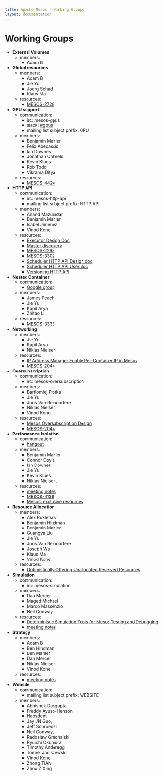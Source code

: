 ```yaml
---
title: Apache Mesos - Working Groups
layout: documentation
---
```


# Working Groups
* **External Volumes**
	* members:
		* Adam B
* **Global resources**
	* members:
		* Adam B
		* Jie Yu
		* Joerg Schad
		* Klaus Ma
	* resources:
		* [MESOS-2728](https://issues.apache.org/jira/browse/MESOS-2728)
* **GPU support**
	* communication:
		* irc: mesos-gpus
		* slack: [#gpus](https://mesos.slack.com/messages/gpus/)
		* mailing list subject prefix: GPU
	* members:
		* Benjamin Mahler
		* Felix Abecassis
		* Ian Downes
		* Jonathan Calmels
		* Kevin Klues
		* Rob Todd
		* Vikrama Ditya
	* resources:
		* [MESOS-4424](https://issues.apache.org/jira/browse/MESOS-4424)
* **HTTP API**
	* communication:
		* irc: mesos-http-api
		* mailing list subject prefix: HTTP API
	* members:
		* Anand Mazumdar
		* Benjamin Mahler
		* Isabel Jimenez
		* Vinod Kone
	* resources:
		* [Executor Design Doc](https://docs.google.com/document/d/1dFmTrSZXCo5zj8H8SkJ4HT-V0z2YYnEZVV8Fd_-AupM/edit?usp=sharing)
		* [Master discovery](https://docs.google.com/document/d/1i2pWJaIjnFYhuR-000NG-AC1rFKKrRh3Wn47Y2G6lRE/edit?usp=sharing)
		* [MESOS-2288](https://issues.apache.org/jira/browse/MESOS-2288)
		* [MESOS-3302](https://issues.apache.org/jira/browse/MESOS-3302)
		* [Scheduler HTTP API Design doc](https://docs.google.com/document/d/1pnIY_HckimKNvpqhKRhbc9eSItWNFT-priXh_urR-T0/edit?usp=sharing)
		* [Scheduler HTTP API User doc](https://github.com/apache/mesos/blob/master/docs/scheduler_http_api.md)
		* [Versioning HTTP API](https://docs.google.com/document/d/1-iQjo6778H_fU_1Zi_Yk6szg8qj-wqYgVgnx7u3h6OU/edit?usp=sharing)
* **Nested Container**
	* communication:
		* [Google group](https://groups.google.com/forum/#!forum/mesos-containerizer-dev-wg)
	* members:
		* James Peach
		* Jie Yu
		* Kapil Arya
		* Zhitao Li
	* resources:
		* [MESOS-3333](https://issues.apache.org/jira/browse/MESOS-3333)
* **Networking**
	* members:
		* Jie Yu
		* Kapil Arya
		* Niklas Nielsen
	* resources:
		* [IP Address Manager Enable Per-Container IP in Mesos](https://docs.google.com/document/d/17mXtAmdAXcNBwp_JfrxmZcQrs7EO6ancSbejrqjLQ0g/edit)
		* [MESOS-2044](https://issues.apache.org/jira/browse/MESOS-2044)
* **Oversubscription**
	* communication:
		* irc: mesos-oversubscription
	* members:
		* Bartłomiej Płotka
		* Jie Yu
		* Joris Van Remoortere
		* Niklas Nielsen
		* Vinod Kone
	* resources:
		* [Mesos Oversubscription Design](https://docs.google.com/document/d/1pUnElxHy1uWfHY_FOvvRC73QaOGgdXE0OXN-gbxdXA0/edit)
		* [MESOS-2044](https://issues.apache.org/jira/browse/MESOS-2044)
* **Performance Isolation**
	* communication:
		* [hangout](https://hangouts.google.com/hangouts/_/intel.com/mesos-isolation)
	* members:
		* Benjamin Mahler
		* Connor Doyle
		* Ian Downes
		* Jie Yu
		* Kevin Klues
		* Niklas Nielsen,
	* resources:
		* [meeting notes](https://docs.google.com/document/d/11mlGPZSABItP47J6VX-zB0fAK6Qr1mCIOI7nhlATMqk/edit)
		* [MESOS-4138](https://issues.apache.org/jira/browse/MESOS-4138)
		* [Mesos: exclusive resources](https://docs.google.com/document/d/1Aby-U3-MPKE51s4aYd41L4Co2S97eM6LPtyzjyR_ecI/edit)
* **Resource Allocation**
	* members:
		* Alex Rukletsov
		* Benjamin Hindman
		* Benjamin Mahler
		* Guangya Liu
		* Jie Yu
		* Joris Van Remoortere
		* Joseph Wu
		* Klaus Ma
		* Vinod Kone
	* resources:
		* [Optimistically Offering Unallocated Reserved Resources](https://docs.google.com/document/d/1RGrkDNnfyjpOQVxk_kUFJCalNMqnFlzaMRww7j7HSKU/edit?usp=sharing)
* **Simulation**
	* communication:
		* irc: mesos-simulation
	* members:
		* Dan Mercer
		* Maged Michael
		* Marco Massenzio
		* Neil Conway
	* resources:
		* [Deterministic Simulation Tools for Mesos Testing and Debugging](https://docs.google.com/document/d/1x4FVpm4DP95w1as78xIPeCR4ke8gZgA3Cu_G624Bung/edit)
		* [meeting notes](https://docs.google.com/document/d/1sSDI_5g2yILSXdrBWtS9AkKf27nQbxPPi9ddAaI8TzU/edit)
* **Strategy**
	* members:
		* Adam B
		* Ben Hindman
		* Ben Mahler
		* Dan Mercer
		* Niklas Nielsen
		* Vinod Kone
	* resources:
		* [meeting notes](https://docs.google.com/document/d/11LLDKQBZObduNUG7_bayBIU6VMKq2E8CvmaI0tt1U4M/edit)
* **Website**
	* communication:
		* mailing list subject prefix: WEBSITE
	* members:
		* Abhishek Dasgupta
		* Freddy Ayuso-Henson
		* Haosdent
		* Jay JN Guo,
		* Jeff Schroeder
		* Neil Conway,
		* Radoslaw Gruchalski
		* Ryuichi Okumura
		* Timothy Anderegg
		* Tomek Janiszewski
		* Vinod Kone
		* Zhong TIAN
		* Zhou Z Xing
